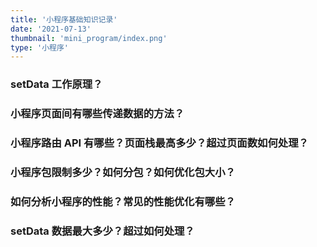 ```yaml
---
title: '小程序基础知识记录'
date: '2021-07-13'
thumbnail: 'mini_program/index.png'
type: '小程序'
---
```


### setData 工作原理？

### 小程序页面间有哪些传递数据的方法？

### 小程序路由 API 有哪些？页面栈最高多少？超过页面数如何处理？

### 小程序包限制多少？如何分包？如何优化包大小？

### 如何分析小程序的性能？常见的性能优化有哪些？

### setData 数据最大多少？超过如何处理？